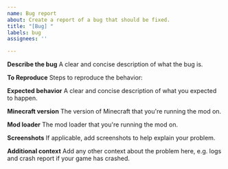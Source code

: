 ```yaml
---
name: Bug report
about: Create a report of a bug that should be fixed.
title: "[Bug] "
labels: bug
assignees: ''

---
```


**Describe the bug**
A clear and concise description of what the bug is.

**To Reproduce**
Steps to reproduce the behavior:

**Expected behavior**
A clear and concise description of what you expected to happen.

**Minecraft version**
The version of Minecraft that you're running the mod on.

**Mod loader**
The mod loader that you're running the mod on.

**Screenshots**
If applicable, add screenshots to help explain your problem.

**Additional context**
Add any other context about the problem here, e.g. logs and crash report if your game has crashed.
